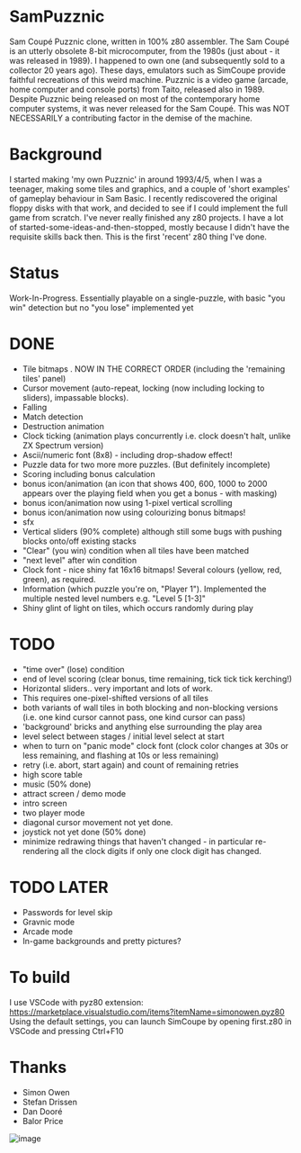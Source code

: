 # SamPuzznic
Sam Coupé Puzznic clone, written in 100% z80 assembler.
The Sam Coupé is an utterly obsolete 8-bit microcomputer, from the 1980s (just about - it was released in 1989).  I happened to own one (and subsequently sold to a collector 20 years ago).
These days, emulators such as SimCoupe provide faithful recreations of this weird machine.
Puzznic is a video game (arcade, home computer and console ports) from Taito, released also in 1989.
Despite Puzznic being released on most of the contemporary home computer systems, it was never released for the Sam Coupé.
This was NOT NECESSARILY a contributing factor in the demise of the machine.


# Background
I started making 'my own Puzznic' in around 1993/4/5, when I was a teenager, making some tiles and graphics,
and a couple of 'short examples' of gameplay behaviour in Sam Basic.
I recently rediscovered the original floppy disks with that work, and decided to see
if I could implement the full game from scratch.
I've never really finished any z80 projects.  I have a lot of started-some-ideas-and-then-stopped,
mostly because I didn't have the requisite skills back then. This is the first 'recent' z80 thing
I've done.

# Status
Work-In-Progress.  Essentially playable on a single-puzzle, with basic "you win" detection but no "you lose" implemented yet

# DONE
* Tile bitmaps .  NOW IN THE CORRECT ORDER (including the 'remaining tiles' panel)
* Cursor movement (auto-repeat, locking (now including locking to sliders), impassable blocks).
* Falling
* Match detection
* Destruction animation
* Clock ticking (animation plays concurrently i.e. clock doesn't halt, unlike ZX Spectrum version)
* Ascii/numeric font (8x8) - including drop-shadow effect!
* Puzzle data for two more more puzzles. (But definitely incomplete)
* Scoring including bonus calculation
* bonus icon/animation  (an icon that shows 400, 600, 1000 to 2000 appears over the playing field when you get a bonus - with masking)
* bonus icon/animation now using 1-pixel vertical scrolling
* bonus icon/animation now using colourizing bonus bitmaps!
* sfx
* Vertical sliders (90% complete) although still some bugs with pushing blocks onto/off existing stacks
* "Clear" (you win) condition when all tiles have been matched
* "next level" after win condition
* Clock font - nice shiny fat 16x16 bitmaps! Several colours (yellow, red, green), as required.
* Information (which puzzle you're on, "Player 1"). Implemented the multiple nested level numbers e.g. "Level 5 [1-3]"
* Shiny glint of light on tiles, which occurs randomly during play


# TODO
*  "time over" (lose) condition
*  end of level scoring (clear bonus, time remaining, tick tick tick kerching!)
*  Horizontal sliders.. very important and lots of work.
*  This requires one-pixel-shifted versions of all tiles
*  both variants of wall tiles in both blocking and non-blocking versions (i.e. one kind cursor cannot pass, one kind cursor can pass)
*  'background' bricks and anything else surrounding the play area
*  level select between stages / initial level select at start
*  when to turn on "panic mode" clock font (clock color changes at 30s or less remaining, and flashing at 10s or less remaining)
*  retry (i.e. abort, start again) and count of remaining retries
*  high score table
*  music (50% done)
*  attract screen / demo mode
*  intro screen
*  two player mode
*  diagonal cursor movement not yet done.
*  joystick not yet done (50% done)
*  minimize redrawing things that haven't changed - in particular re-rendering all the clock digits if only one clock digit has changed.

# TODO LATER
*  Passwords for level skip
*  Gravnic mode
*  Arcade mode
*  In-game backgrounds and pretty pictures?

# To build
I use VSCode with pyz80 extension: https://marketplace.visualstudio.com/items?itemName=simonowen.pyz80
Using the default settings, you can launch SimCoupe by opening first.z80 in VSCode and pressing Ctrl+F10 

# Thanks
* Simon Owen
* Stefan Drissen
* Dan Dooré
* Balor Price


![image](https://user-images.githubusercontent.com/4968348/111890000-75ad4700-89dd-11eb-8756-2f983a51744f.png)


